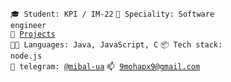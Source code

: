 <code>🎓 Student: KPI / IM-22</code>
<code>👷 Speciality: Software engineer</code>
<br>
<code>🧻 [Projects](PROJECTS.md)</code>
<br>
<code>🧑‍💻 Languages: Java, JavaScript, C</code>
<code>📦 Tech stack: node.js</code>
<br>
<code>💬 telegram: [@mibal-ua](https://t.me/mibal-ua)</code>
<code>📫 [9mohapx9@gmail.com](mailto:9mohapx9@gmail.com)</code>
